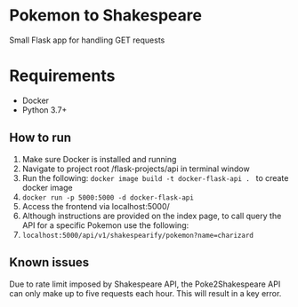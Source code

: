 # Pokemon to Shakespeare 

 Small Flask app for handling GET requests 

# Requirements

- Docker  
- Python 3.7+ 

## How to run

1. Make sure Docker is installed and running
2. Navigate to project root /flask-projects/api in terminal window
3. Run the following: `docker image build -t docker-flask-api . ` to create docker image
4. `docker run -p 5000:5000 -d docker-flask-api`
5. Access the frontend via localhost:5000/
6. Although instructions are provided on the index page, to call query the API for a specific Pokemon use the following:
7. `localhost:5000/api/v1/shakespearify/pokemon?name=charizard`

## Known issues

Due to rate limit imposed by Shakespeare API, the Poke2Shakespeare API can only make up to five requests each hour. This will result in a key error.
